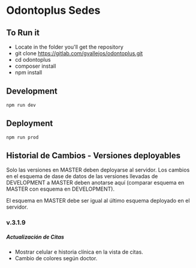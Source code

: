 # Odontoplus Sedes

## To Run it 
- Locate in the folder you'll get the repository
- git clone https://gitlab.com/gvallejos/odontoplus.git
- cd odontoplus
- composer install
- npm install

## Development

    npm run dev

## Deployment

    npm run prod

## Historial de Cambios - Versiones deployables

Solo las versiones en MASTER deben deployarse al servidor. Los cambios en el esquema de dase de datos de las versiones llevadas de DEVELOPMENT a MASTER deben
anotarse aquí (comparar esquema en MASTER con esquema en DEVELOPMENT).

El esquema en MASTER debe ser igual al último esquema deployado en el servidor.

### v.3.1.9

##### Actualización de Citas
- Mostrar celular e historia clínica en la vista de citas.
- Cambio de colores según doctor.
